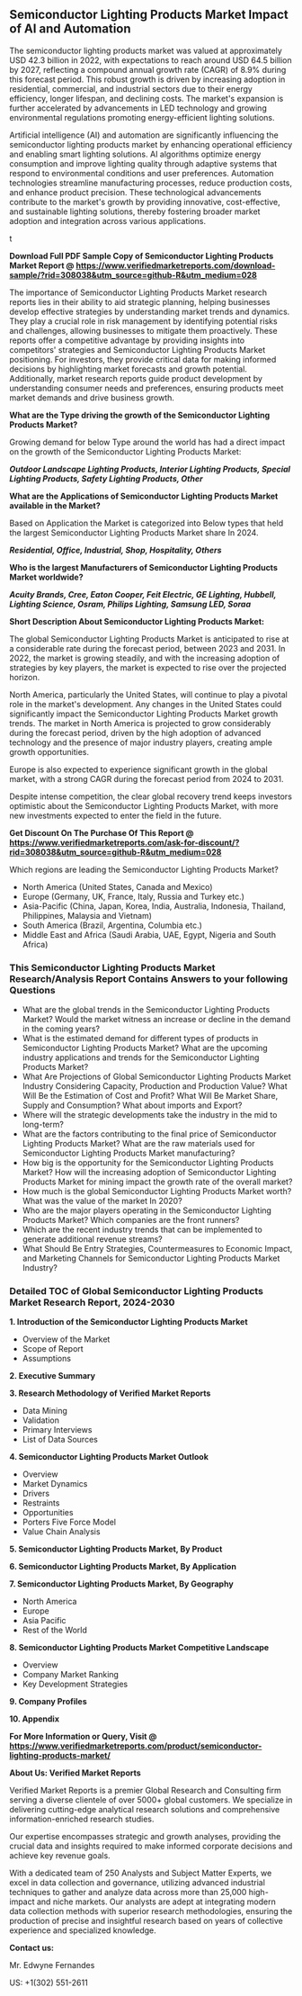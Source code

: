 <h2>Semiconductor Lighting Products Market Impact of AI and Automation</h2><p>The semiconductor lighting products market was valued at approximately USD 42.3 billion in 2022, with expectations to reach around USD 64.5 billion by 2027, reflecting a compound annual growth rate (CAGR) of 8.9% during this forecast period. This robust growth is driven by increasing adoption in residential, commercial, and industrial sectors due to their energy efficiency, longer lifespan, and declining costs. The market's expansion is further accelerated by advancements in LED technology and growing environmental regulations promoting energy-efficient lighting solutions.</p><p>Artificial intelligence (AI) and automation are significantly influencing the semiconductor lighting products market by enhancing operational efficiency and enabling smart lighting solutions. AI algorithms optimize energy consumption and improve lighting quality through adaptive systems that respond to environmental conditions and user preferences. Automation technologies streamline manufacturing processes, reduce production costs, and enhance product precision. These technological advancements contribute to the market's growth by providing innovative, cost-effective, and sustainable lighting solutions, thereby fostering broader market adoption and integration across various applications.</p>t</p><p id="" class=""><strong>Download Full PDF Sample Copy of Semiconductor Lighting Products Market Report @ <a href="https://www.verifiedmarketreports.com/download-sample/?rid=308038&utm_source=github-R&utm_medium=028" target="_blank">https://www.verifiedmarketreports.com/download-sample/?rid=308038&utm_source=github-R&utm_medium=028</a></strong></p><p>The importance of&nbsp;Semiconductor Lighting Products Market research reports lies in their ability to aid strategic planning, helping businesses develop effective strategies by understanding market trends and dynamics. They play a crucial role in risk management by identifying potential risks and challenges, allowing businesses to mitigate them proactively. These reports offer a competitive advantage by providing insights into competitors' strategies and Semiconductor Lighting Products Market positioning. For investors, they provide critical data for making informed decisions by highlighting market forecasts and growth potential. Additionally, market research reports guide product development by understanding consumer needs and preferences, ensuring products meet market demands and drive business growth.</p><p><strong>What are the&nbsp;Type driving the growth of the Semiconductor Lighting Products Market?</strong></p><p id="" class="">Growing demand for below Type around the world has had a direct impact on the growth of the Semiconductor Lighting Products Market:</p><em><strong>Outdoor Landscape Lighting Products, Interior Lighting Products, Special Lighting Products, Safety Lighting Products, Other</strong></em></p><strong>What are the&nbsp;Applications&nbsp;of Semiconductor Lighting Products Market available in the Market?</strong></p><p id="" class="">Based on Application the Market is categorized into Below types that held the largest Semiconductor Lighting Products Market share In 2024.</p><em><strong>Residential, Office, Industrial, Shop, Hospitality, Others</strong></em></p><strong>Who is the largest Manufacturers of Semiconductor Lighting Products Market worldwide?</strong></p><p><em><strong>Acuity Brands, Cree, Eaton Cooper, Feit Electric, GE Lighting, Hubbell, Lighting Science, Osram, Philips Lighting, Samsung LED, Soraa</strong></em></p><p id="" class=""><strong>Short Description About Semiconductor Lighting Products Market:</strong></p><p>The global Semiconductor Lighting Products Market is anticipated to rise at a considerable rate during the forecast period, between 2023 and 2031. In 2022, the market is growing steadily, and with the increasing adoption of strategies by key players, the market is expected to rise over the projected horizon.</p><p>North America, particularly the United States, will continue to play a pivotal role in the market's development. Any changes in the United States could significantly impact the Semiconductor Lighting Products Market growth trends. The market in North America is projected to grow considerably during the forecast period, driven by the high adoption of advanced technology and the presence of major industry players, creating ample growth opportunities.</p><p>Europe is also expected to experience significant growth in the global market, with a strong CAGR during the forecast period from 2024 to 2031.</p><p>Despite intense competition, the clear global recovery trend keeps investors optimistic about the Semiconductor Lighting Products Market, with more new investments expected to enter the field in the future.</p><p id="" class=""><strong>Get Discount On The Purchase Of This Report @ <a href="https://www.verifiedmarketreports.com/ask-for-discount/?rid=308038&utm_source=github-R&utm_medium=028" target="_blank">https://www.verifiedmarketreports.com/ask-for-discount/?rid=308038&utm_source=github-R&utm_medium=028</a></strong></p>Which regions are leading the Semiconductor Lighting Products Market?</p><ul><li>North America (United States, Canada and Mexico)</li><li>Europe (Germany, UK, France, Italy, Russia and Turkey etc.)</li><li>Asia-Pacific (China, Japan, Korea, India, Australia, Indonesia, Thailand, Philippines, Malaysia and Vietnam)</li><li>South America (Brazil, Argentina, Columbia etc.)</li><li>Middle East and Africa (Saudi Arabia, UAE, Egypt, Nigeria and South Africa)</li></ul><h3 id="" class="">This Semiconductor Lighting Products Market Research/Analysis Report Contains Answers to your following Questions</h3><ul><li>What are the global trends in the Semiconductor Lighting Products Market? Would the market witness an increase or decline in the demand in the coming years?</li><li>What is the estimated demand for different types of products in Semiconductor Lighting Products Market? What are the upcoming industry applications and trends for the Semiconductor Lighting Products Market?</li><li>What Are Projections of Global Semiconductor Lighting Products Market Industry Considering Capacity, Production and Production Value? What Will Be the Estimation of Cost and Profit? What Will Be Market Share, Supply and Consumption? What about imports and Export?</li><li>Where will the strategic developments take the industry in the mid to long-term?</li><li>What are the factors contributing to the final price of Semiconductor Lighting Products Market? What are the raw materials used for Semiconductor Lighting Products Market manufacturing?</li><li>How big is the opportunity for the Semiconductor Lighting Products Market? How will the increasing adoption of Semiconductor Lighting Products Market for mining impact the growth rate of the overall market?</li><li>How much is the global Semiconductor Lighting Products Market worth? What was the value of the market In 2020?</li><li>Who are the major players operating in the Semiconductor Lighting Products Market? Which companies are the front runners?</li><li>Which are the recent industry trends that can be implemented to generate additional revenue streams?</li><li>What Should Be Entry Strategies, Countermeasures to Economic Impact, and Marketing Channels for Semiconductor Lighting Products Market Industry?</li></ul><h3 id="" class="">Detailed TOC of Global Semiconductor Lighting Products Market Research Report, 2024-2030</h3><p id="" class=""><strong>1. Introduction of the Semiconductor Lighting Products Market</strong></p><ul><li>Overview of the Market</li><li>Scope of Report</li><li>Assumptions</li></ul><p id="" class=""><strong>2. Executive Summary</strong></p><p id="" class=""><strong>3. Research Methodology of Verified Market Reports</strong></p><ul><li>Data Mining</li><li>Validation</li><li>Primary Interviews</li><li>List of Data Sources</li></ul><p id="" class=""><strong>4. Semiconductor Lighting Products Market Outlook</strong></p><ul><li>Overview</li><li>Market Dynamics</li><li>Drivers</li><li>Restraints</li><li>Opportunities</li><li>Porters Five Force Model</li><li>Value Chain Analysis</li></ul><p id="" class=""><strong>5. Semiconductor Lighting Products Market, By Product</strong></p><p id="" class=""><strong>6. Semiconductor Lighting Products Market, By Application</strong></p><p id="" class=""><strong>7. Semiconductor Lighting Products Market, By Geography</strong></p><ul><li>North America</li><li>Europe</li><li>Asia Pacific</li><li>Rest of the World</li></ul><p id="" class=""><strong>8. Semiconductor Lighting Products Market Competitive Landscape</strong></p><ul><li>Overview</li><li>Company Market Ranking</li><li>Key Development Strategies</li></ul><p id="" class=""><strong>9. Company Profiles</strong></p><p id="" class=""><strong>10. Appendix</strong></p><p id="" class=""><strong>For More Information or Query, Visit @ <a href="https://www.verifiedmarketreports.com/product/semiconductor-lighting-products-market/" target="_blank">https://www.verifiedmarketreports.com/product/semiconductor-lighting-products-market/</a></strong></p><p id="" class=""><strong>About Us: Verified Market Reports</strong></p><p id="" class="">Verified Market Reports is a premier Global Research and Consulting firm serving a diverse clientele of over 5000+ global customers. We specialize in delivering cutting-edge analytical research solutions and comprehensive information-enriched research studies.</p><p id="" class="">Our expertise encompasses strategic and growth analyses, providing the crucial data and insights required to make informed corporate decisions and achieve key revenue goals.</p><p id="" class="">With a dedicated team of 250 Analysts and Subject Matter Experts, we excel in data collection and governance, utilizing advanced industrial techniques to gather and analyze data across more than 25,000 high-impact and niche markets. Our analysts are adept at integrating modern data collection methods with superior research methodologies, ensuring the production of precise and insightful research based on years of collective experience and specialized knowledge.</p><p id="" class=""><strong>Contact us:</strong></p><p id="" class="">Mr. Edwyne Fernandes</p><p id="" class="">US: +1(302) 551-2611</p>